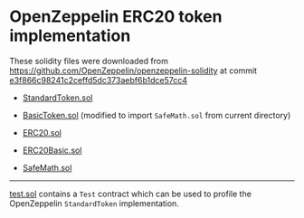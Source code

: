 # OpenZeppelin ERC20 token implementation

These solidity files were downloaded from https://github.com/OpenZeppelin/openzeppelin-solidity at commit
[e3f866c98241c2ceffd5dc373aebf6b1dce57cc4](https://github.com/OpenZeppelin/openzeppelin-solidity/commit/e3f866c98241c2ceffd5dc373aebf6b1dce57cc4)

+ [StandardToken.sol](https://github.com/OpenZeppelin/openzeppelin-solidity/blob/e3f866c98241c2ceffd5dc373aebf6b1dce57cc4/contracts/token/ERC20/StandardToken.test.js)

+ [BasicToken.sol](https://github.com/OpenZeppelin/openzeppelin-solidity/blob/e3f866c98241c2ceffd5dc373aebf6b1dce57cc4/contracts/token/ERC20/BasicToken.sol) (modified to import `SafeMath.sol` from current directory)

+ [ERC20.sol](https://github.com/OpenZeppelin/openzeppelin-solidity/blob/e3f866c98241c2ceffd5dc373aebf6b1dce57cc4/contracts/token/ERC20/ERC20.sol)

+ [ERC20Basic.sol](https://github.com/OpenZeppelin/openzeppelin-solidity/blob/e3f866c98241c2ceffd5dc373aebf6b1dce57cc4/contracts/token/ERC20/ERC20Basic.sol)

+ [SafeMath.sol](https://github.com/OpenZeppelin/openzeppelin-solidity/blob/e3f866c98241c2ceffd5dc373aebf6b1dce57cc4/contracts/math/SafeMath.sol)

- - -

[test.sol](./test.sol) contains a `Test` contract which can be used to profile the OpenZeppelin
`StandardToken` implementation.